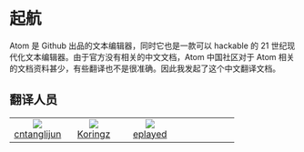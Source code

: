 # 起航

Atom 是 Github 出品的文本编辑器，同时它也是一款可以 hackable 的 21 世纪现代化文本编辑器。由于官方没有相关的中文文档，Atom 中国社区对于 Atom 相关的文档资料甚少，有些翻译也不是很准确。因此我发起了这个中文翻译文档。

## 翻译人员

<table style="width: 100%; text-align: center;">
  <tbody>
    <tr>
      <td style="width: 25%">
        <a href="https://github.com/cntanglijun">
          <img src="https://avatars2.githubusercontent.com/u/13279117" />
          <div>cntanglijun</div>
        </a>
      </td>
      <td style="width: 25%">
        <a href="https://github.com/koringz">
          <img src="https://avatars0.githubusercontent.com/u/13350327" />
          <div>Koringz</div>
        </a>
      </td>
      <td style="width: 25%">
        <a href="https://github.com/eplayed">
          <img src="https://avatars1.githubusercontent.com/u/18024636" />
          <div>eplayed</div>
        </a>
      </td>
      <td style="width: 25%"></td>
    </tr>
  </tbody>
</table>
